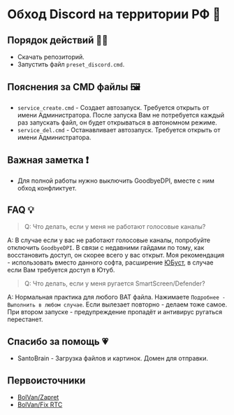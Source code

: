 # Обход Discord на территории РФ 🩵

## Порядок действий 🍋‍🟩

- Скачать репозиторий.
- Запустить файл `preset_discord.cmd`.

## Пояснения за CMD файлы 🖼️

- `service_create.cmd` - Создает автозапуск. Требуется открыть от имени Администратора. После запуска Вам не потребуется каждый раз запускать файл, он будет открываться в автономном режиме.
- `service_del.cmd` - Останавливает автозапуск. Требуется открыть от имени Администратора.

## Важная заметка ❗

- Для полной работы нужно выключить GoodbyeDPI, вместе с ним обход конфликтует.

## FAQ 💡

> Q: Что делать, если у меня не работают голосовые каналы?

A: В случае если у вас не работают голосовые каналы, попробуйте отключить `GoodbyeDPI`. В связи с недавними гайдами по тому, как восстановить доступ, он скорее всего у вас открыт. Моя рекомендация - использовать вместо данного софта, расширение [ЮБуст](https://chromewebstore.google.com/detail/%D1%8E%D0%B1%D1%83%D1%81%D1%82-%D1%83%D1%81%D0%BA%D0%BE%D1%80%D0%B5%D0%BD%D0%B8%D0%B5-youtube-%D1%8E/pfpolingmjapeepkjhnimfaofmlhhfbf), в случае если Вам требуется доступ в Ютуб.

> Q: Что делать, если у меня ругается SmartScreen/Defender?

A: Нормальная практика для любого BAT файла. Нажимаете ``Подробнее - Выполнить в любом случае``. Если вылезает повторно - делаем тоже самое. При втором запуске - предупреждение пропадёт и антивирус ругаться перестанет.

## Спасибо за помощь 💗

- SantoBrain - Загрузка файлов и картинок. Домен для отправки.

## Первоисточники

- [BolVan/Zapret](https://github.com/bol-van/zapret)
- [BolVan/Fix RTC](https://github.com/bol-van/zapret/issues/455)
